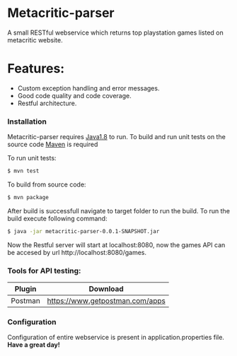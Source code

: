 # Metacritic-parser

A small RESTful webservice which returns top playstation games listed on metacritic website.

# Features:
  - Custom exception handling and error messages.
  - Good code quality and code coverage.
  - Restful architecture.

### Installation

Metacritic-parser requires [Java1.8](https://www.oracle.com/technetwork/java/javase/overview/index.html) to run. To build and run unit tests on the source code [Maven](https://www.baeldung.com/install-maven-on-windows-linux-mac) is required

To run unit tests:
```sh
$ mvn test
```

To build from source code:
```sh
$ mvn package
```
After build is successfull navigate to target folder to run the build.
To run the build execute following command:
```sh
$ java -jar metacritic-parser-0.0.1-SNAPSHOT.jar
```

Now the Restful server will start at localhost:8080, now the games API can be accesed by url http://localhost:8080/games.

### Tools for API testing:
| Plugin | Download |
| ------ | ------ |
| Postman | https://www.getpostman.com/apps |

### Configuration
Configuration of entire webservice is present in application.properties file.
**Have a great day!**


